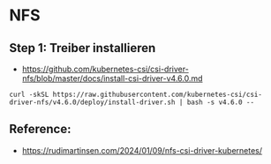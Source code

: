 # NFS 

## Step 1: Treiber installieren 

  * https://github.com/kubernetes-csi/csi-driver-nfs/blob/master/docs/install-csi-driver-v4.6.0.md

```
curl -skSL https://raw.githubusercontent.com/kubernetes-csi/csi-driver-nfs/v4.6.0/deploy/install-driver.sh | bash -s v4.6.0 --
```


## Reference:

 * https://rudimartinsen.com/2024/01/09/nfs-csi-driver-kubernetes/
